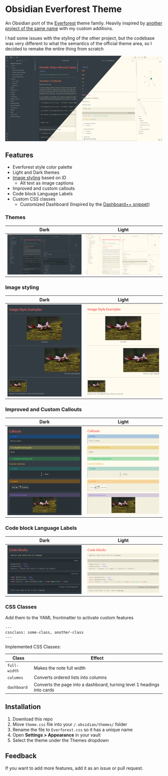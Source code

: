 # Obsidian Everforest Theme

An Obsidian port of the [Everforest](https://github.com/sainnhe/everforest) theme family. Heavily inspired by [another project of the same name](https://github.com/0xGlitchbyte/obsidian_everforest) with my custom additions.

I had some issues with the styling of the other project, but the codebase was very different to what the semantics of the official theme area, so I decided to remake the entire thing from scratch

![](asssets/theme%20screenshots.png)

## Features

- Everforest style color palette
- Light and Dark themes
- [Image styling](image_styling.md) based on ID
  - Alt text as image captions
- Improved and custom callouts
- Code block Language Labels
- Custom CSS classes
  - Customized Dashboard (Inspired by the [Dashboard++ snippet](https://github.com/TfTHacker/DashboardPlusPlus))

### Themes

|             Dark              |             Light              |
|:-----------------------------:|:------------------------------:|
| ![](asssets/theme%20dark.png) | ![](asssets/theme%20light.png) |

### Image styling

|              Dark              |              Light              |
|:------------------------------:|:-------------------------------:|
| ![](asssets/images%20dark.png) | ![](asssets/images%20light.png) |

### Improved and Custom Callouts

|               Dark               |               Light               |
|:--------------------------------:|:---------------------------------:|
| ![](asssets/callouts%20dark.png) | ![](asssets/callouts%20light.png) |

### Code block Language Labels

|                Dark                |                Light                |
|:----------------------------------:|:-----------------------------------:|
| ![](asssets/codeblocks%20dark.png) | ![](asssets/codeblocks%20light.png) |

### CSS Classes

Add them to the YAML frontmatter to activate custom features

```
---
cssclass: some-class, another-class
---
```

Implemented CSS Classes:

| Class        | Effect                                                                  |
| ------------ | ----------------------------------------------------------------------- |
| `full-width` | Makes the note full width                                               |
| `columns`    | Converts ordered lists into columns                                     |
| `dashboard`  | Converts the page into a dashboard, turning level 1 headings into cards |

## Installation

1. Download this repo
2. Move `theme.css` file into your `/.obsidian/themes/` folder
3. Rename the file to `Everforest.css` so it has a unique name
4. Open **Settings > Appearance** in your vault
5. Select the theme under the Themes dropdown

## Feedback

If you want to add more features, add it as an issue or pull request.
